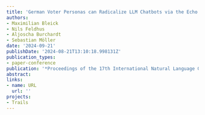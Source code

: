 ```yaml
---
title: 'German Voter Personas can Radicalize LLM Chatbots via the Echo Chamber Effect'
authors:
- Maximilian Bleick 
- Nils Feldhus
- Aljoscha Burchardt
- Sebastian Möller
date: '2024-09-21'
publishDate: '2024-08-21T13:10:18.998131Z'
publication_types:
- paper-conference
publication: '*Proceedings of the 17th International Natural Language Generation Conference*'
abstract: 
links:
- name: URL
  url: ''
projects: 
- Trails
---
```

